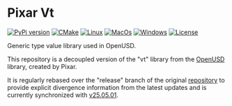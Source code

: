 # Pixar Vt

[![PyPi version](https://img.shields.io/pypi/v/pxr-vt.svg?logo=pypi&label=PyPI&logoColor=gold)](https://pypi.python.org/pypi/pxr-vt)
[![CMake](https://img.shields.io/badge/CMake-3.21...3.31-blue.svg?logo=CMake&logoColor=blue)](https://cmake.org)
[![Linux](https://github.com/untwine/pxr-vt/actions/workflows/linux.yml/badge.svg?branch=main)](https://github.com/untwine/pxr-vt/actions/workflows/linux.yml)
[![MacOs](https://github.com/untwine/pxr-vt/actions/workflows/macos.yml/badge.svg?branch=main)](https://github.com/untwine/pxr-vt/actions/workflows/macos.yml)
[![Windows](https://github.com/untwine/pxr-vt/actions/workflows/windows.yml/badge.svg?branch=main)](https://github.com/untwine/pxr-vt/actions/workflows/windows.yml)
[![License](https://img.shields.io/badge/License-TOST-yellow.svg)](https://github.com/untwine/pxr-vt/blob/main/LICENSE.txt)

Generic type value library used in OpenUSD.

This repository is a decoupled version of the "vt" library from the
[OpenUSD](https://graphics.pixar.com/usd/release/index.html) library, created
by Pixar.

It is regularly rebased over the "release" branch of the original
[repository](https://github.com/PixarAnimationStudios/OpenUSD) to provide
explicit divergence information from the latest updates and is currently
synchronized with
[v25.05.01](https://github.com/PixarAnimationStudios/OpenUSD/releases/tag/v25.05.01).

